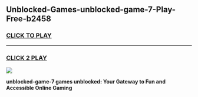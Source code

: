 
## Unblocked-Games-unblocked-game-7-Play-Free-b2458
<h3>
<a href="https://premium76.site?title=unblocked-game-7&ref=21A">CLICK TO PLAY</a></h3>
<hr>

<h3>
<a href="https://premium76.site?title=unblocked-game-7&ref=21A">CLICK 2 PLAY</a>
  
</h3>

<a href="https://premium76.site?title=unblocked-game-7&ref=21A"><img src="https://clearcache.store/games.png"></a>


**unblocked-game-7 games unblocked: Your Gateway to Fun and Accessible Online Gaming**
